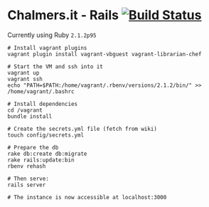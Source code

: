 # Chalmers.it - Rails [![Build Status](https://travis-ci.org/cthit/chalmersit-rails.svg?branch=develop)](https://travis-ci.org/cthit/chalmersit-rails)

Currently using Ruby `2.1.2p95`

```
# Install vagrant plugins
vagrant plugin install vagrant-vbguest vagrant-librarian-chef

# Start the VM and ssh into it
vagrant up
vagrant ssh
echo "PATH=$PATH:/home/vagrant/.rbenv/versions/2.1.2/bin/" >> /home/vagrant/.bashrc

# Install dependencies
cd /vagrant
bundle install

# Create the secrets.yml file (fetch from wiki)
touch config/secrets.yml

# Prepare the db
rake db:create db:migrate
rake rails:update:bin
rbenv rehash

# Then serve:
rails server

# The instance is now accessible at localhost:3000
```
